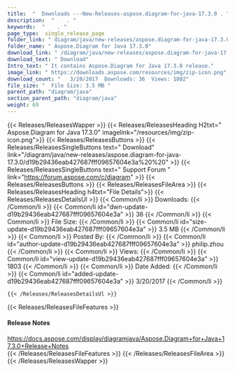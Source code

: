 ```yaml
---
title:  "  Downloads ---New-Releases-aspose.diagram-for-java-17.3.0 . " 
description:  "    . " 
keywords:  "    . " 
page_type:  single_release_page
folder_link: " diagram/java/new-releases/aspose.diagram-for-java-17.3.0/"
folder_name: " Aspose.Diagram for Java 17.3.0"
download_link: " /diagram/java/new-releases/aspose.diagram-for-java-17.3.0/d19b29436eab427687fff09657604e3a"
download_text: " Download"
Intro_text: " It contains Aspose.Diagram for Java 17.3.0 release."
image_link: " https://downloads.aspose.com/resources/img/zip-icon.png"
download_count: "   3/20/2017  Downloads: 36  Views: 1802"
file_size: "  File Size: 3.5 MB "
parent_path: "diagram/java"
section_parent_path: "diagram/java"
weight: 69 
---
```


{{< Releases/ReleasesWapper >}}
  {{< Releases/ReleasesHeading H2txt=" Aspose.Diagram for Java 17.3.0" imagelink="/resources/img/zip-icon.png">}}
  {{< Releases/ReleasesButtons >}}
    {{< Releases/ReleasesSingleButtons text=" Download" link="/diagram/java/new-releases/aspose.diagram-for-java-17.3.0/d19b29436eab427687fff09657604e3a%20%20" >}}
    {{< Releases/ReleasesSingleButtons text=" Support Forum " link="https://forum.aspose.com/c/diagram" >}}
  {{< Releases/ReleasesButtons >}}
  {{< Releases/ReleasesFileArea >}}
    {{< Releases/ReleasesHeading h4txt="File Details">}}
    {{< Releases/ReleasesDetailsUl >}}
            {{< Common/li  >}} Downloads: {{< /Common/li >}} 
      {{< Common/li id="dwn-update-d19b29436eab427687fff09657604e3a" >}} 36 {{< /Common/li >}} 
      {{< Common/li  >}} File Size: {{< /Common/li >}} 
      {{< Common/li id="size-update-d19b29436eab427687fff09657604e3a" >}} 3.5 MB {{< /Common/li >}} 
      {{< Common/li  >}} Posted By: {{< /Common/li >}} 
      {{< Common/li id="author-update-d19b29436eab427687fff09657604e3a" >}} philip.zhou {{< /Common/li >}} 
      {{< Common/li  >}} Views: {{< /Common/li >}} 
      {{< Common/li id="view-update-d19b29436eab427687fff09657604e3a" >}} 1803 {{< /Common/li >}} 
      {{< Common/li  >}} Date Added: {{< /Common/li >}} 
      {{< Common/li id="added-update-d19b29436eab427687fff09657604e3a" >}} 3/20/2017 {{< /Common/li >}} 

    {{< /Releases/ReleasesDetailsUl >}}

  {{< Releases/ReleasesFileFeatures >}}
      <h4>Release Notes</h4><div><a href="https://docs.aspose.com/display/diagramjava/Aspose.Diagram+for+Java+17.3.0+Release+Notes">https://docs.aspose.com/display/diagramjava/Aspose.Diagram+for+Java+17.3.0+Release+Notes</a></div>
  {{< /Releases/ReleasesFileFeatures >}}
 {{< /Releases/ReleasesFileArea >}}
{{< /Releases/ReleasesWapper >}}


